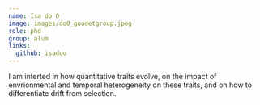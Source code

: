 ```yaml
---
name: Isa do O
image: images/doO_goudetgroup.jpeg
role: phd
group: alum
links:
  github: isadoo
---
```


I am interted in how quantitative traits evolve, on the impact of envrionmental and temporal heterogeneity on these traits, and on how to differentiate drift from selection. 
